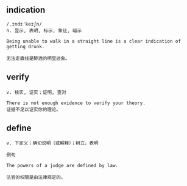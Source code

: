 ## indication
```
/ˌɪndɪ'keɪʃn/
n. 显示, 表明, 标示, 象征, 暗示

Being unable to walk in a straight line is a clear indication of getting drunk.

无法走直线是醉酒的明显迹象。
```
## verify
```
v. 核实, 证实；证明, 查对

There is not enough evidence to verify your theory.
证据不足以证实你的理论。
```
## define
```
v. 下定义；确切说明（或解释）；树立，表明

例句

The powers of a judge are defined by law.

法官的权限是由法律规定的。
```